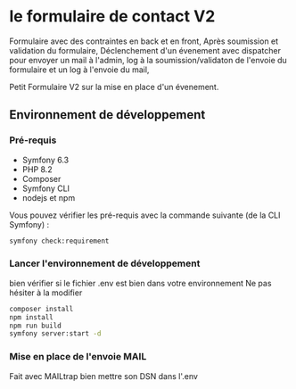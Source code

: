 # le formulaire de contact V2

Formulaire avec des contraintes en back et en front,
Après soumission et validation du formulaire,
Déclenchement d'un évenement avec dispatcher pour envoyer un mail à l'admin,
log à la soumission/validaton de l'envoie du formulaire et un log à l'envoie du mail,

Petit Formulaire V2 sur la mise en place d'un évenement.

## Environnement de développement

### Pré-requis

* Symfony 6.3
* PHP 8.2
* Composer
* Symfony CLI
* nodejs et npm

Vous pouvez vérifier les pré-requis avec la commande suivante (de la CLI Symfony) :

```bash
symfony check:requirement
```
### Lancer l'environnement de développement

bien vérifier si le fichier .env est bien dans votre environnement
Ne pas hésiter à la modifier

```bash
composer install
npm install
npm run build
symfony server:start -d
```

### Mise en place de l'envoie MAIL

Fait avec MAILtrap bien mettre son DSN dans l'.env